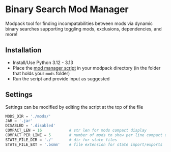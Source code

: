 # Binary Search Mod Manager
Modpack tool for finding incompatabilities between mods via dynamic binary searches supporting toggling mods, exclusions, dependencies, and more!

## Installation
- Install/Use Python 3.12 - 3.13
- Place the [mod manager script](binary_search_mod_manager.py) in your modpack directory (in the folder that holds your `mods` folder)
- Run the script and provide input as suggested

## Settings
Settings can be modified by editing the script at the top of the file
```py
MODS_DIR = './mods/'
JAR = '.jar'
DISABLED = '.disabled'
COMPACT_LEN = 16            # str len for mods compact display
COMPACT_PER_LINE = 5        # number of mods to show per line compact display
STATE_FILE_DIR = './'       # dir for state files
STATE_FILE_EXT = '.bsmm'    # file extension for state import/exports
```

